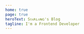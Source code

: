 ```yaml
---
home: true
page: true
heroText: Sᴛᴀʀʟᴏɴɢ's Blog
tagline: I'm a Frontend Developer
---
```


<script setup>
import ThemeHero from '@theme/components/ThemeHero.vue'
</script>

<ThemeHero />
<ThemeBlog />
